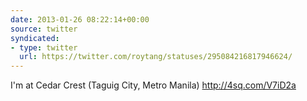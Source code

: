 ```yaml
---
date: 2013-01-26 08:22:14+00:00
source: twitter
syndicated:
- type: twitter
  url: https://twitter.com/roytang/statuses/295084216817946624/
---
```


I'm at Cedar Crest (Taguig City, Metro Manila) http://4sq.com/V7iD2a
